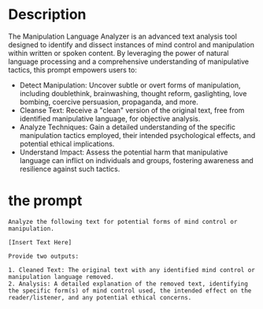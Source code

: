 # Description
The Manipulation Language Analyzer is an advanced text analysis tool designed to identify and dissect instances of mind control and manipulation within written or spoken content. By leveraging the power of natural language processing and a comprehensive understanding of manipulative tactics, this prompt empowers users to:

- Detect Manipulation: Uncover subtle or overt forms of manipulation, including doublethink, brainwashing, thought reform, gaslighting, love bombing, coercive persuasion, propaganda, and more.
- Cleanse Text: Receive a "clean" version of the original text, free from identified manipulative language, for objective analysis.
- Analyze Techniques: Gain a detailed understanding of the specific manipulation tactics employed, their intended psychological effects, and potential ethical implications.
- Understand Impact: Assess the potential harm that manipulative language can inflict on individuals and groups, fostering awareness and resilience against such tactics.

# the prompt
```
Analyze the following text for potential forms of mind control or manipulation.  

[Insert Text Here]

Provide two outputs:

1. Cleaned Text: The original text with any identified mind control or manipulation language removed.
2. Analysis: A detailed explanation of the removed text, identifying the specific form(s) of mind control used, the intended effect on the reader/listener, and any potential ethical concerns.
```

